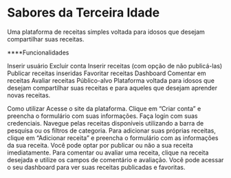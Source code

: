 # Sabores da Terceira Idade
Uma plataforma de receitas simples voltada para idosos que desejam compartilhar suas receitas.

****Funcionalidades

Inserir usuário
Excluir conta
Inserir receitas (com opção de não publicá-las)
Publicar receitas inseridas
Favoritar receitas
Dashboard
Comentar em receitas
Avaliar receitas
Público-alvo
Plataforma voltada para idosos que desejam compartilhar suas receitas e para aqueles que desejam aprender novas receitas.

Como utilizar
Acesse o site da plataforma.
Clique em “Criar conta” e preencha o formulário com suas informações.
Faça login com suas credenciais.
Navegue pelas receitas disponíveis utilizando a barra de pesquisa ou os filtros de categoria.
Para adicionar suas próprias receitas, clique em “Adicionar receita” e preencha o formulário com as informações da sua receita.
Você pode optar por publicar ou não a sua receita imediatamente.
Para comentar ou avaliar uma receita, clique na receita desejada e utilize os campos de comentário e avaliação.
Você pode acessar o seu dashboard para ver suas receitas publicadas e favoritas.
